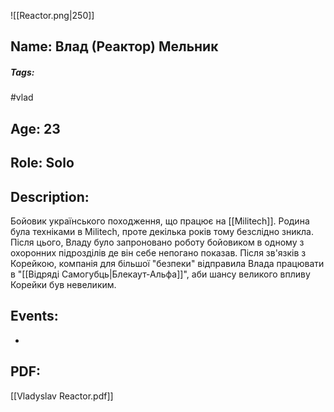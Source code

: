 ![[Reactor.png|250]]
## Name: Влад (Реактор) Мельник
##### Tags: 
#vlad
## Age: 23
## Role: Solo
## Description: 
Бойовик українського походження, що працює на [[Militech]]. Родина була техніками в Militech, проте декілька років тому безслідно зникла. Після цього, Владу було запроновано роботу бойовиком в одному з охоронних підрозділів де він себе непогано показав. Після зв'язків з Корейкою, компанія для більшої "безпеки" відправила Влада працювати в "[[Відряді Самогубць|Блекаут-Альфа]]", аби шансу великого впливу Корейки був невеликим.
## Events:
- 
## PDF:
[[Vladyslav Reactor.pdf]]